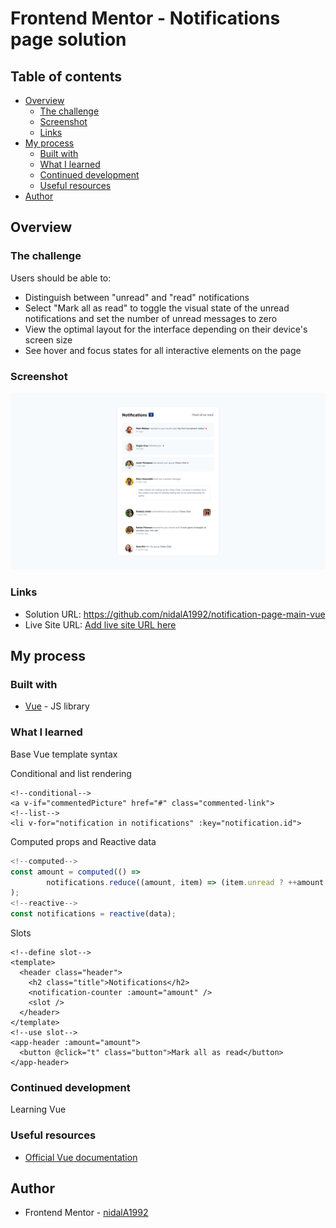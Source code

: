 # Frontend Mentor - Notifications page solution

## Table of contents

- [Overview](#overview)
  - [The challenge](#the-challenge)
  - [Screenshot](#screenshot)
  - [Links](#links)
- [My process](#my-process)
  - [Built with](#built-with)
  - [What I learned](#what-i-learned)
  - [Continued development](#continued-development)
  - [Useful resources](#useful-resources)
- [Author](#author)

## Overview

### The challenge

Users should be able to:

- Distinguish between "unread" and "read" notifications
- Select "Mark all as read" to toggle the visual state of the unread notifications and set the number of unread messages to zero
- View the optimal layout for the interface depending on their device's screen size
- See hover and focus states for all interactive elements on the page

### Screenshot

![](screenshot.png)

### Links

- Solution URL: https://github.com/nidalA1992/notification-page-main-vue
- Live Site URL: [Add live site URL here](https://your-live-site-url.com)

## My process

### Built with

- [Vue](https://vuejs.org/) - JS library

### What I learned

Base Vue template syntax

Conditional and list rendering
```vue
<!--conditional-->
<a v-if="commentedPicture" href="#" class="commented-link">
<!--list-->
<li v-for="notification in notifications" :key="notification.id">
```
Computed props and Reactive data
```js
<!--computed-->
const amount = computed(() =>
        notifications.reduce((amount, item) => (item.unread ? ++amount : amount), 0)
);
<!--reactive-->
const notifications = reactive(data);
```
Slots
```vue
<!--define slot-->
<template>
  <header class="header">
    <h2 class="title">Notifications</h2>
    <notification-counter :amount="amount" />
    <slot />
  </header>
</template>
<!--use slot-->
<app-header :amount="amount">
  <button @click="t" class="button">Mark all as read</button>
</app-header>
```

### Continued development

Learning Vue
### Useful resources

- [Official Vue documentation](https://vuejs.org)

## Author

- Frontend Mentor - [nidalA1992](https://www.frontendmentor.io/profile/nidalA1992)